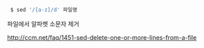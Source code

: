 

```sh
 $ sed '/[a-z]/d' 파일명
```
파일에서 알파벳 소문자 제거  

http://ccm.net/faq/1451-sed-delete-one-or-more-lines-from-a-file
